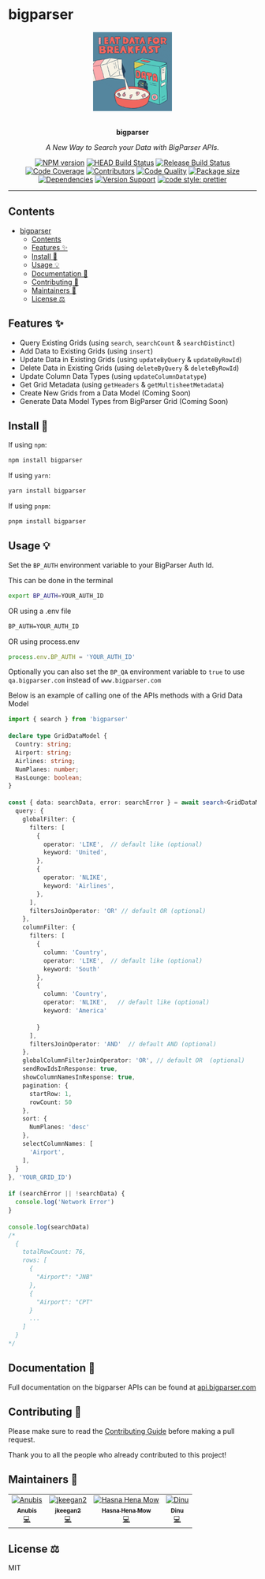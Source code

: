 # bigparser

<div align="center">
  <a href="#">
    <img src="assets/fun.gif" alt="I eat data for breakfast" height="160" />
  </a>
  <br>
  <br>
  <p>
    <b>bigparser</b>
  </p>
  <p>
     <i>A New Way to Search your Data with BigParser APIs.</i>
  </p>
  <p>

[![NPM version](https://img.shields.io/npm/v/bigparser?style=flat-square)](https://img.shields.io/npm/v/bigparser?style=flat-square)
[![HEAD Build Status](https://github.com/intellibus/bigparser/actions/workflows/CI.yml/badge.svg?style=flat-square)](https://github.com/intellibus/bigparser/actions/workflows/CI.yml)
[![Release Build Status](https://github.com/intellibus/bigparser/actions/workflows/CD.yml/badge.svg?style=flat-square)](https://github.com/intellibus/bigparser/actions/workflows/CD.yml)
[![Code Coverage](https://img.shields.io/codeclimate/coverage/intellibus/bigparser?style=flat-square)](https://codeclimate.com/github/intellibus/bigparser)
[![Contributors](https://img.shields.io/github/contributors-anon/intellibus/bigparser?style=flat-square)](https:/github.com/intellibus/bigparser/graphs/contributors)
[![Code Quality](https://img.shields.io/codeclimate/maintainability-percentage/intellibus/bigparser?style=flat-square)](https://codeclimate.com/github/intellibus/bigparser)
[![Package size](https://img.shields.io/bundlephobia/min/bigparser)](https://bundlephobia.com/package/bigparser?style=flat-square)
[![Dependencies](https://img.shields.io/librariesio/github/intellibus/bigparser)](https://libraries.io/npm/bigparser?style=flat-square)
[![Version Support](https://img.shields.io/node/v/bigparser)](https://npmjs.com/package/bigparser)
[![code style: prettier](https://img.shields.io/badge/code_style-prettier-ff69b4.svg?style=flat-square)](https://github.com/prettier/prettier)

  </p>
</div>

---

## Contents

- [bigparser](#bigparser)
  - [Contents](#contents)
  - [Features ✨](#features-)
  - [Install 🐙](#install-)
  - [Usage 💡](#usage-)
  - [Documentation 📄](#documentation-)
  - [Contributing 🍰](#contributing-)
  - [Maintainers 👷](#maintainers-)
  - [License ⚖️](#license-️)

## Features ✨

- Query Existing Grids (using `search`, `searchCount` & `searchDistinct`)
- Add Data to Existing Grids (using `insert`)
- Update Data in Existing Grids (using `updateByQuery` & `updateByRowId`)
- Delete Data in Existing Grids (using `deleteByQuery` & `deleteByRowId`)
- Update Column Data Types (using `updateColumnDatatype`)
- Get Grid Metadata (using `getHeaders` & `getMultisheetMetadata`)
- Create New Grids from a Data Model (Coming Soon)
- Generate Data Model Types from BigParser Grid (Coming Soon)

## Install 🐙

If using `npm`:

```sh
npm install bigparser
```

If using `yarn`:

```sh
yarn install bigparser
```

If using `pnpm`:

```sh
pnpm install bigparser
```

## Usage 💡

Set the `BP_AUTH` environment variable to your BigParser Auth Id.

This can be done in the terminal

```sh
export BP_AUTH=YOUR_AUTH_ID
```

OR using a .env file

```txt
BP_AUTH=YOUR_AUTH_ID
```

OR using process.env

```typescript
process.env.BP_AUTH = 'YOUR_AUTH_ID'
```

Optionally you can also set the `BP_QA` environment variable to `true` to use `qa.bigparser.com` instead of `www.bigparser.com`

Below is an example of calling one of the APIs methods with a Grid Data Model

```typescript
import { search } from 'bigparser'

declare type GridDataModel {
  Country: string;
  Airport: string;
  Airlines: string;
  NumPlanes: number;
  HasLounge: boolean;
}

const { data: searchData, error: searchError } = await search<GridDataModel>({
  query: {
    globalFilter: {
      filters: [
        {
          operator: 'LIKE',  // default like (optional)
          keyword: 'United',
        },
        {
          operator: 'NLIKE',
          keyword: 'Airlines',
        },
      ],
      filtersJoinOperator: 'OR' // default OR (optional)
    },
    columnFilter: {
      filters: [
        {
          column: 'Country',
          operator: 'LIKE',  // default like (optional)
          keyword: 'South'
        },
        {
          column: 'Country',
          operator: 'NLIKE',   // default like (optional)
          keyword: 'America'

        }
      ],
      filtersJoinOperator: 'AND'  // default AND (optional)
    },
    globalColumnFilterJoinOperator: 'OR', // default OR  (optional)
    sendRowIdsInResponse: true,
    showColumnNamesInResponse: true,
    pagination: {
      startRow: 1,
      rowCount: 50
    },
    sort: {
      NumPlanes: 'desc'
    },
    selectColumnNames: [
      'Airport',
    ],
  }
}, 'YOUR_GRID_ID')

if (searchError || !searchData) {
  console.log('Network Error')
}

console.log(searchData)
/*
  {
    totalRowCount: 76,
    rows: [
      {
        "Airport": "JNB"
      },
      {
        "Airport": "CPT"
      }
      ...
    ]
  }
*/

```

## Documentation 📄

Full documentation on the bigparser APIs can be found at [api.bigparser.com](https://api.bigparser.com)

## Contributing 🍰

Please make sure to read the [Contributing Guide](CONTRIBUTING.md) before making a pull request.

Thank you to all the people who already contributed to this project!

## Maintainers 👷

<table>
  <tr>
    <td align="center"><a href="https://anubis.me/"><img src="https://avatars3.githubusercontent.com/u/15962062?s=460&v=4" width="100px;" alt="Anubis"/><br /><sub><b>Anubis</b></sub></a><br /><a href="#" title="Code">💻</a></td>
    <td align="center"><a href=""><img src="https://avatars3.githubusercontent.com/u/93603340?s=460&v=4" width="100px;" alt="jkeegan2"/><br /><sub><b>jkeegan2</b></sub></a><br /><a href="#" title="Code">💻</a></td>
    <td align="center"><a href=""><img src="https://avatars3.githubusercontent.com/u/37832457?s=460&v=4" width="100px;" alt="Hasna Hena Mow"/><br /><sub><b>Hasna Hena Mow</b></sub></a><br /><a href="#" title="Code">💻</a></td>
    <td align="center"><a href=""><img src="https://avatars3.githubusercontent.com/u/61206601?s=460&v=4" width="100px;" alt="Dinu"/><br /><sub><b>Dinu</b></sub></a><br /><a href="#" title="Code">💻</a></td>
  </tr>
</table>

## License ⚖️

MIT
